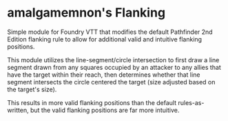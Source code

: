 # amalgamemnon's Flanking
Simple module for Foundry VTT that modifies the default Pathfinder 2nd Edition flanking rule to allow for additional valid and intuitive flanking positions.

This module utilizes the line-segment/circle intersection to first draw a line segment drawn from any squares occupied by an attacker to any allies that have the target within their reach, then determines whether that line segment intersects the circle centered the target (size adjusted based on the target's size).

This results in more valid flanking positions than the default rules-as-written, but the valid flanking positions are far more intuitive.
